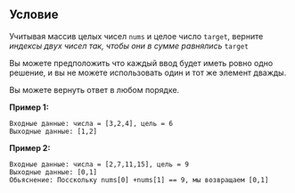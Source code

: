 ## Условие

Учитывая массив целых чисел `nums` и целое число `target`, верните *индексы двух чисел так, чтобы они в сумме равнялись* `target`

Вы можете предположить что каждый ввод будет иметь ровно одно решение, и вы не можете использовать один и тот же элемент дважды.

Вы можете вернуть ответ в любом порядке. 

**Пример 1:**

	Входные данные: числа = [3,2,4], цель = 6
	Выходные данные: [1,2]

**Пример 2:**

	Входные данные: числа = [2,7,11,15], цель = 9
	Выходные данные: [0,1]
	Обьяснение: Посскольку nums[0] +nums[1] == 9, мы возвращаем [0,1]